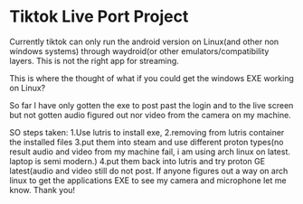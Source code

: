 # Tiktok Live Port Project

Currently tiktok can only run the android version on Linux(and other non windows systems) through waydroid(or other emulators/compatibility layers. This is not the right app for streaming.

This is where the thought of what if you could get the windows EXE working on Linux?

So far I have only gotten the exe to post past the login and to the live screen but not gotten audio figured out nor video from the camera on my machine.

SO steps taken:
1.Use lutris to install exe,
2.removing from lutris container the installed files
3.put them into steam and use different proton types(no result audio and video from my machine fail, i am using arch linux on latest. laptop is semi modern.)
4.put them back into lutris and try proton GE latest(audio and video still do not post.
If anyone figures out a way on arch linux to get the applications EXE to see my camera and microphone let me know. Thank you!
